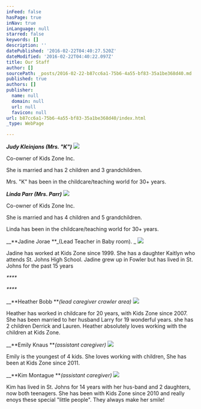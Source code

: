 ```yaml
---
inFeed: false
hasPage: true
inNav: true
inLanguage: null
starred: false
keywords: []
description: ''
datePublished: '2016-02-22T04:40:27.520Z'
dateModified: '2016-02-22T04:40:22.097Z'
title: Our Staff
author: []
sourcePath: _posts/2016-02-22-b87cc6a1-75b6-4a55-bf83-35a1be368d40.md
published: true
authors: []
publisher:
  name: null
  domain: null
  url: null
  favicon: null
url: b87cc6a1-75b6-4a55-bf83-35a1be368d40/index.html
_type: WebPage

---
```

_**_Judy Kleinjans (Mrs. "K")_**_
![](https://s3-us-west-2.amazonaws.com/the-grid-img/p/fd471f1ab718383a4fa2c83615d9fbf50d7c35f0.jpg)

Co-owner of Kids Zone Inc. 

She is married and has 2 children and 3 grandchildren.

Mrs. "K" has been in the childcare/teaching world for 30+ years.  

_**_Linda Parr (Mrs. Parr)_**_
![](https://s3-us-west-2.amazonaws.com/the-grid-img/p/af7b6d19693e11cd59b7a38b0ceb7712e440c62c.jpg)

Co-owner of Kids Zone Inc.

She is married and has 4 children and 5 grandchildren.

Linda has been in the childcare/teaching world for 30+ years. 

__**Jadine Jorae   **_(Lead Teacher in Baby room). _
![](https://s3-us-west-2.amazonaws.com/the-grid-img/p/6f2fffe43c9fbf4f383bc3933300bb813426324c.jpg)

Jadine has worked at Kids Zone since 1999\. She has a daughter Kaitlyn who attends St. Johns High School. Jadine grew up in Fowler but has lived in St. Johns for the past 15 years

_****_

_****_

__**Heather Bobb  **_(lead caregiver crawler area)_
![](https://s3-us-west-2.amazonaws.com/the-grid-img/p/a40847e00c677a5165ea03049954335d1be2a99b.jpg)

Heather has worked in childcare for 20 years, with Kids Zone since 2007\.  She has been married to her husband Larry for 19 wonderful years. she has 2 children Derrick and Lauren.  Heather absolutely loves working with the children at Kids Zone. 

__**Emily Knaus **_(assistant caregiver)_
![](https://s3-us-west-2.amazonaws.com/the-grid-img/p/b9400f09d89994137e7d7d710d2c6da2623d5460.jpg)

Emily is the youngest of 4 kids. She loves working with children, She has been at Kids Zone since 2011\.

__**Kim Montague  **_(assistant caregiver)_
![](https://the-grid-user-content.s3-us-west-2.amazonaws.com/45697e37-1ca9-41e0-8643-6e110b89539a.jpg)

Kim has lived in St. Johns for 14 years with her hus-band and 2 daughters, now both teenagers. She has been with Kids Zone since 2010 and really enoys these special "little people". They always make her smile!